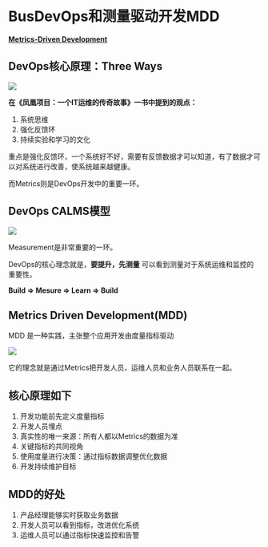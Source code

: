 # BusDevOps和测量驱动开发MDD


[**Metrics-Driven Development**](https://www.infoq.com/articles/metrics-driven-development/)

## DevOps核心原理：Three Ways

![](https://oscimg.oschina.net/oscnet/up-72322228a781652e84a80432501d00df9e5.png)

**在《凤凰项目：一个IT运维的传奇故事》一书中提到的观点：**

1. 系统思维
2. 强化反馈环
3. 持续实验和学习的文化


重点是强化反馈环，一个系统好不好，需要有反馈数据才可以知道，有了数据才可以对系统进行改善，使系统越来越健康。

而Metrics则是DevOps开发中的重要一环。


## DevOps CALMS模型


![](https://oscimg.oschina.net/oscnet/up-58d2fb3739b87cf67cad4e98f16dd141905.png)


Measurement是非常重要的一环。

DevOps的核心理念就是，**要提升，先测量** 可以看到测量对于系统运维和监控的重要性。

**Build => Mesure => Learn => Build**



## Metrics Driven Development(MDD)

MDD 是一种实践，主张整个应用开发由度量指标驱动


![](https://oscimg.oschina.net/oscnet/up-b67515655ef9d6c08bff545acc0d1f053dc.png)

它的理念就是通过Metrics把开发人员，运维人员和业务人员联系在一起。


## 核心原理如下


1. 开发功能前先定义度量指标
2. 开发人员埋点
3. 真实性的唯一来源：所有人都以Metrics的数据为准
4. 关键指标的共同视角
5. 使用度量进行决策：通过指标数据调整优化数据
6. 开发持续维护目标




## MDD的好处

1. 产品经理能够实时获取业务数据
2. 开发人员可以看到指标，改进优化系统
3. 运维人员可以通过指标快速监控和告警



















